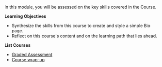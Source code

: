 In this module, you will be assessed on the key skills covered in the Course.

**Learning Objectives**

- Synthesize the skills from this course to create and style a simple Bio page.
- Reflect on this course's content and on the learning path that lies ahead.

**List Courses**

- [Graded Assessment](01_graded-assessment/README.md)
- [Course wrap-up](02_course-wrap-up/README.md)